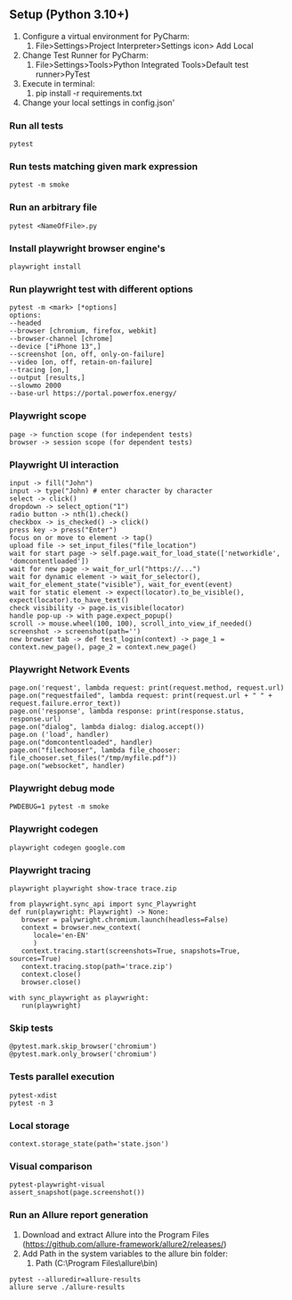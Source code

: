 ## Setup (Python 3.10+)

1. Configure a virtual environment for PyCharm: 
   1. File>Settings>Project Interpreter>Settings icon> Add Local 
2. Change Test Runner for PyCharm: 
   1. File>Settings>Tools>Python Integrated Tools>Default test runner>PyTest
3. Execute in terminal: 
   1. pip install -r requirements.txt
4. Change your local settings in config.json'


### Run all tests

```
pytest
```

### Run tests matching given mark expression

```
pytest -m smoke
```


### Run an arbitrary file
```
pytest <NameOfFile>.py
```

### Install playwright browser engine's
```
playwright install
```

### Run playwright test with different options
```
pytest -m <mark> [*options]
options:
--headed
--browser [chromium, firefox, webkit]
--browser-channel [chrome]
--device ["iPhone 13",]
--screenshot [on, off, only-on-failure]
--video [on, off, retain-on-failure]
--tracing [on,]
--output [results,]
--slowmo 2000
--base-url https://portal.powerfox.energy/
```

### Playwright scope
```
page -> function scope (for independent tests)
browser -> session scope (for dependent tests)

```
### Playwright UI interaction
```
input -> fill("John")
input -> type("John) # enter character by character
select -> click()
dropdown -> select_option("1")
radio button -> nth(1).check()
checkbox -> is_checked() -> click()
press key -> press("Enter")
focus on or move to element -> tap()
upload file -> set_input_files("file_location")
wait for start page -> self.page.wait_for_load_state(['networkidle', 'domcontentloaded'])
wait for new page -> wait_for_url("https://...")
wait for dynamic element -> wait_for_selector(), wait_for_element_state("visible"), wait_for_event(event)
wait for static element -> expect(locator).to_be_visible(), expect(locator).to_have_text()
check visibility -> page.is_visible(locator)
handle pop-up -> with page.expect_popup()
scroll -> mouse.wheel(100, 100), scroll_into_view_if_needed()
screenshot -> screenshot(path='')
new browser tab -> def test_login(context) -> page_1 = context.new_page(), page_2 = context.new_page()

```

### Playwright Network Events
```
page.on('request', lambda request: print(request.method, request.url)
page.on("requestfailed", lambda request: print(request.url + " " + request.failure.error_text))
page.on('response', lambda response: print(response.status, response.url)
page.on("dialog", lambda dialog: dialog.accept())
page.on ('load', handler)
page.on("domcontentloaded", handler)
page.on("filechooser", lambda file_chooser: file_chooser.set_files("/tmp/myfile.pdf"))
page.on("websocket", handler)

```
### Playwright debug mode
```
PWDEBUG=1 pytest -m smoke

```
### Playwright codegen
```
playwright codegen google.com

```
### Playwright tracing
```
playwright playwright show-trace trace.zip

from playwright.sync_api import sync_Playwright
def run(playwright: Playwright) -> None:
   browser = palywright.chromium.launch(headless=False)
   context = browser.new_context(
      locale='en-EN'
      )
   context.tracing.start(screenshots=True, snapshots=True, sources=True)
   context.tracing.stop(path='trace.zip')
   context.close()
   browser.close()
   
with sync_playwright as playwright:
   run(playwright)

```
### Skip tests
```
@pytest.mark.skip_browser('chromium')
@pytest.mark.only_browser('chromium')
```

### Tests parallel execution
```
pytest-xdist
pytest -n 3
```
### Local storage
```
context.storage_state(path='state.json')
```
### Visual comparison
```
pytest-playwright-visual
assert_snapshot(page.screenshot())

```
### Run an Allure report generation
1. Download and extract Allure into the Program Files (https://github.com/allure-framework/allure2/releases/)
2. Add Path in the system variables to the allure bin folder:
   1. Path (C:\Program Files\allure\bin)


```
pytest --alluredir=allure-results
allure serve ./allure-results
```